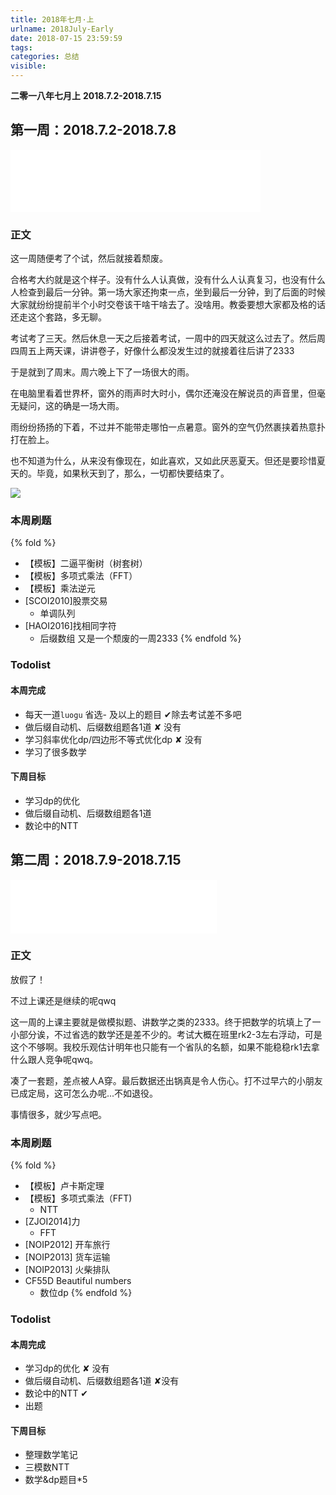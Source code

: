 ```yaml
---
title: 2018年七月·上
urlname: 2018July-Early
date: 2018-07-15 23:59:59
tags:
categories: 总结
visible:
---
```


**二零一八年七月上**
**2018.7.2-2018.7.15**

<!-- more -->

## 第一周：2018.7.2-2018.7.8

<iframe frameborder="no" border="0" marginwidth="0" marginheight="0" width=400 height=100 src="//music.163.com/outchain/player?type=2&id=32628085&auto=0&height=100"></iframe>

### 正文

这一周随便考了个试，然后就接着颓废。

合格考大约就是这个样子。没有什么人认真做，没有什么人认真复习，也没有什么人检查到最后一分钟。第一场大家还拘束一点，坐到最后一分钟，到了后面的时候大家就纷纷提前半个小时交卷该干啥干啥去了。没啥用。教委要想大家都及格的话还走这个套路，多无聊。

考试考了三天。然后休息一天之后接着考试，一周中的四天就这么过去了。然后周四周五上两天课，讲讲卷子，好像什么都没发生过的就接着往后讲了2333

于是就到了周末。周六晚上下了一场很大的雨。

在电脑里看着世界杯，窗外的雨声时大时小，偶尔还淹没在解说员的声音里，但毫无疑问，这的确是一场大雨。

雨纷纷扬扬的下着，不过并不能带走哪怕一点暑意。窗外的空气仍然裹挟着热意扑打在脸上。

也不知道为什么，从来没有像现在，如此喜欢，又如此厌恶夏天。但还是要珍惜夏天的。毕竟，如果秋天到了，那么，一切都快要结束了。

![](title1.jpg)

### 本周刷题

{% fold %}
+ 【模板】二逼平衡树（树套树） 
+ 【模板】多项式乘法（FFT）
+ 【模板】乘法逆元  
+ [SCOI2010]股票交易
	- 单调队列
+ [HAOI2016]找相同字符
	- 后缀数组
又是一个颓废的一周2333
{% endfold %}

### Todolist

#### 本周完成

+ 每天一道`luogu` 省选- 及以上的题目 ✔除去考试差不多吧
+ 做后缀自动机、后缀数组题各1道 ✘ 没有
+ 学习斜率优化dp/四边形不等式优化dp ✘ 没有
+ 学习了很多数学

#### 下周目标
+ 学习dp的优化
+ 做后缀自动机、后缀数组题各1道
+ 数论中的NTT

## 第二周：2018.7.9-2018.7.15

<iframe frameborder="no" border="0" marginwidth="0" marginheight="0" width=330 height=86 src="//music.163.com/outchain/player?type=2&id=478303470&auto=0&height=66"></iframe>

### 正文

放假了！

不过上课还是继续的呢qwq

这一周的上课主要就是做模拟题、讲数学之类的2333。终于把数学的坑填上了一小部分诶，不过省选的数学还是差不少的。考试大概在班里rk2-3左右浮动，可是这个不够啊。我校乐观估计明年也只能有一个省队的名额，如果不能稳稳rk1去拿什么跟人竞争呢qwq。

凑了一套题，差点被人A穿。最后数据还出锅真是令人伤心。打不过早六的小朋友已成定局，这可怎么办呢...不如退役。

事情很多，就少写点吧。

### 本周刷题

{% fold %}
+ 【模板】卢卡斯定理 
+ 【模板】多项式乘法（FFT)
	- NTT 
+ [ZJOI2014]力 
	- FFT
+ [NOIP2012] 开车旅行
+ [NOIP2013] 货车运输  
+ [NOIP2013] 火柴排队 
+ CF55D Beautiful numbers 
	- 数位dp
{% endfold %}

### Todolist

#### 本周完成

+ 学习dp的优化 ✘ 没有
+ 做后缀自动机、后缀数组题各1道 ✘没有
+ 数论中的NTT ✔
+ 出题

#### 下周目标

+ 整理数学笔记
+ 三模数NTT
+ 数学&dp题目*5